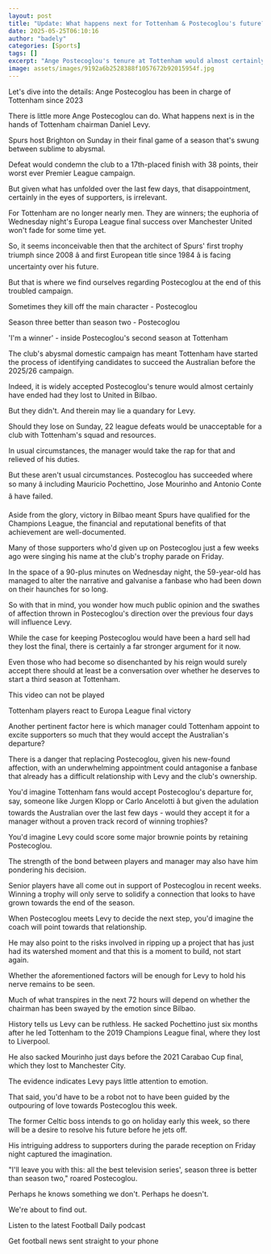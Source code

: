 ```yaml
---
layout: post
title: "Update: What happens next for Tottenham & Postecoglou's future?"
date: 2025-05-25T06:10:16
author: "badely"
categories: [Sports]
tags: []
excerpt: "Ange Postecoglou's tenure at Tottenham would almost certainly have ended had they lost in the Europa League final, but the win has changed the narrati"
image: assets/images/9192a6b2528388f1057672b92015954f.jpg
---
```


Let's dive into the details: Ange Postecoglou has been in charge of Tottenham since 2023

There is little more Ange Postecoglou can do. What happens next is in the hands of Tottenham chairman Daniel Levy.

Spurs host Brighton on Sunday in their final game of a season that's swung between sublime to abysmal.

Defeat would condemn the club to a 17th-placed finish with 38 points, their worst ever Premier League campaign.

But given what has unfolded over the last few days, that disappointment, certainly in the eyes of supporters, is irrelevant.

For Tottenham are no longer nearly men. They are winners; the euphoria of Wednesday night's Europa League final success over Manchester United won't fade for some time yet.

So, it seems inconceivable then that the architect of Spurs' first trophy triumph since 2008 â and first European title since 1984 â is facing uncertainty over his future.

But that is where we find ourselves regarding Postecoglou at the end of this troubled campaign.

Sometimes they kill off the main character - Postecoglou

Season three better than season two - Postecoglou

'I'm a winner' - inside Postecoglou's second season at Tottenham

The club's abysmal domestic campaign has meant Tottenham have started the process of identifying candidates to succeed the Australian before the 2025/26 campaign.

Indeed, it is widely accepted Postecoglou's tenure would almost certainly have ended had they lost to United in Bilbao.

But they didn't. And therein may lie a quandary for Levy.

Should they lose on Sunday, 22 league defeats would be unacceptable for a club with Tottenham's squad and resources.

In usual circumstances, the manager would take the rap for that and relieved of his duties.

But these aren't usual circumstances. Postecoglou has succeeded where so many â including Mauricio Pochettino, Jose Mourinho and Antonio Conte â have failed.

Aside from the glory, victory in Bilbao meant Spurs have qualified for the Champions League, the financial and reputational benefits of that achievement are well-documented.

Many of those supporters who'd given up on Postecoglou just a few weeks ago were singing his name at the club's trophy parade on Friday.

In the space of a 90-plus minutes on Wednesday night, the 59-year-old has managed to alter the narrative and galvanise a fanbase who had been down on their haunches for so long.

So with that in mind, you wonder how much public opinion and the swathes of affection thrown in Postecoglou's direction over the previous four days will influence Levy.

While the case for keeping Postecoglou would have been a hard sell had they lost the final, there is certainly a far stronger argument for it now.

Even those who had become so disenchanted by his reign would surely accept there should at least be a conversation over whether he deserves to start a third season at Tottenham.

This video can not be played

Tottenham players react to Europa League final victory

Another pertinent factor here is which manager could Tottenham appoint to excite supporters so much that they would accept the Australian's departure?

There is a danger that replacing Postecoglou, given his new-found affection, with an underwhelming appointment could antagonise a fanbase that already has a difficult relationship with Levy and the club's ownership.

You'd imagine Tottenham fans would accept Postecoglou's departure for, say, someone like Jurgen Klopp or Carlo Ancelotti â but given the adulation towards the Australian over the last few days - would they accept it for a manager without a proven track record of winning trophies?

You'd imagine Levy could score some major brownie points by retaining Postecoglou.

The strength of the bond between players and manager may also have him pondering his decision.

Senior players have all come out in support of Postecoglou in recent weeks. Winning a trophy will only serve to solidify a connection that looks to have grown towards the end of the season.

When Postecoglou meets Levy to decide the next step, you'd imagine the coach will point towards that relationship.

He may also point to the risks involved in ripping up a project that has just had its watershed moment and that this is a moment to build, not start again.

Whether the aforementioned factors will be enough for Levy to hold his nerve remains to be seen.

Much of what transpires in the next 72 hours will depend on whether the chairman has been swayed by the emotion since Bilbao.

History tells us Levy can be ruthless. He sacked Pochettino just six months after he led Tottenham to the 2019 Champions League final, where they lost to Liverpool.

He also sacked Mourinho just days before the 2021 Carabao Cup final, which they lost to Manchester City.

The evidence indicates Levy pays little attention to emotion.

That said, you'd have to be a robot not to have been guided by the outpouring of love towards Postecoglou this week.

The former Celtic boss intends to go on holiday early this week, so there will be a desire to resolve his future before he jets off.

His intriguing address to supporters during the parade reception on Friday night captured the imagination.

"I'll leave you with this: all the best television series', season three is better than season two," roared Postecoglou.

Perhaps he knows something we don't. Perhaps he doesn't.

We're about to find out.

Listen to the latest Football Daily podcast

Get football news sent straight to your phone

